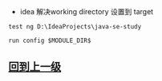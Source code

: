 









+ idea 解决working directory 设置到 target
```
test ng D:\IdeaProjects\java-se-study

run config $MODULE_DIR$

```
















## [回到上一级](../index.md)